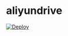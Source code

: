 # aliyundrive

[![Deploy](https://www.herokucdn.com/deploy/button.png)](https://dashboard.heroku.com/new?template=https://github.com/kindao11/aliyunpan-heroku)
